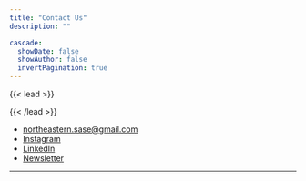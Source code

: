 ```yaml
---
title: "Contact Us"
description: ""

cascade:
  showDate: false
  showAuthor: false
  invertPagination: true
---
```


{{< lead >}}

{{< /lead >}}
- northeastern.sase@gmail.com
- [Instagram](https://www.instagram.com/northeastern_sase/)
- [LinkedIn](https://www.linkedin.com/groups/8945090/)
- [Newsletter](https://northeastern.us8.list-manage.com/subscribe?u=c5e6f4f32a901c273ccd94a54&id=68cf04c004)
---
